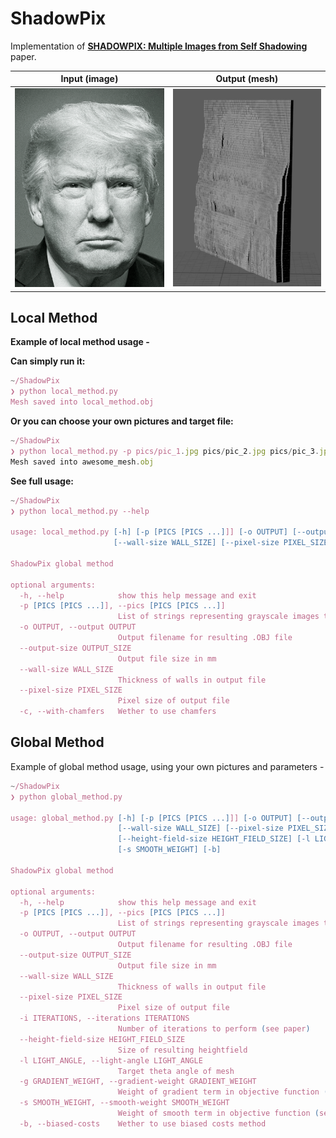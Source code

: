 # ShadowPix

Implementation of **[SHADOWPIX: Multiple Images from Self Shadowing](https://www.cs.tau.ac.il/~amberman/shadowpixPaper.pdf)** paper.

Input (image)            |  Output (mesh)
:-------------------------:|:-------------------------:
![](orig.gif)  |  ![](model.gif)

## Local Method 
**Example of local method usage -**

**Can simply run it:**
```js
~/ShadowPix
❯ python local_method.py
Mesh saved into local_method.obj
```

**Or you can choose your own pictures and target file:**
```js
~/ShadowPix
❯ python local_method.py -p pics/pic_1.jpg pics/pic_2.jpg pics/pic_3.jpg -o awesome_mesh.obj
Mesh saved into awesome_mesh.obj
```

**See full usage:**
```js
~/ShadowPix
❯ python local_method.py --help

usage: local_method.py [-h] [-p [PICS [PICS ...]]] [-o OUTPUT] [--output-size OUTPUT_SIZE]
                       [--wall-size WALL_SIZE] [--pixel-size PIXEL_SIZE] [-c]

ShadowPix global method

optional arguments:
  -h, --help            show this help message and exit
  -p [PICS [PICS ...]], --pics [PICS [PICS ...]]
                        List of strings representing grayscale images to use
  -o OUTPUT, --output OUTPUT
                        Output filename for resulting .OBJ file
  --output-size OUTPUT_SIZE
                        Output file size in mm
  --wall-size WALL_SIZE
                        Thickness of walls in output file
  --pixel-size PIXEL_SIZE
                        Pixel size of output file
  -c, --with-chamfers   Wether to use chamfers

``` 

## Global Method 
Example of global method usage, using your own pictures and parameters -
```js
~/ShadowPix
❯ python global_method.py

usage: global_method.py [-h] [-p [PICS [PICS ...]]] [-o OUTPUT] [--output-size OUTPUT_SIZE]
                        [--wall-size WALL_SIZE] [--pixel-size PIXEL_SIZE] [-i ITERATIONS]
                        [--height-field-size HEIGHT_FIELD_SIZE] [-l LIGHT_ANGLE] [-g GRADIENT_WEIGHT]
                        [-s SMOOTH_WEIGHT] [-b]

ShadowPix global method

optional arguments:
  -h, --help            show this help message and exit
  -p [PICS [PICS ...]], --pics [PICS [PICS ...]]
                        List of strings representing grayscale images to use
  -o OUTPUT, --output OUTPUT
                        Output filename for resulting .OBJ file
  --output-size OUTPUT_SIZE
                        Output file size in mm
  --wall-size WALL_SIZE
                        Thickness of walls in output file
  --pixel-size PIXEL_SIZE
                        Pixel size of output file
  -i ITERATIONS, --iterations ITERATIONS
                        Number of iterations to perform (see paper)
  --height-field-size HEIGHT_FIELD_SIZE
                        Size of resulting heightfield
  -l LIGHT_ANGLE, --light-angle LIGHT_ANGLE
                        Target theta angle of mesh
  -g GRADIENT_WEIGHT, --gradient-weight GRADIENT_WEIGHT
                        Weight of gradient term in objective function (see paper)
  -s SMOOTH_WEIGHT, --smooth-weight SMOOTH_WEIGHT
                        Weight of smooth term in objective function (see paper)
  -b, --biased-costs    Wether to use biased costs method


``` 


